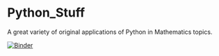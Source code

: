 # Python_Stuff

A great variety of original applications of Python in Mathematics topics. 

[![Binder](https://mybinder.org/badge_logo.svg)](https://mybinder.org/v2/gh/PhysTony/Python_Stuff.git/main)